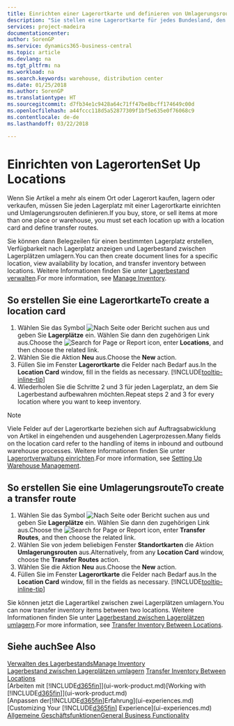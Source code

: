 ```yaml
---
title: Einrichten einer Lagerortkarte und definieren von Umlagerungsrouten| Microsoft Docs
description: "Sie stellen eine Lagerortkarte für jedes Bundesland, den von Lagerartikel speichern, beispielsweise, ein Lager oder eine Vertriebsstelle und Einrichtungsrouten, um Artikel zwischen Lagerorten umlagern erstellen."
services: project-madeira
documentationcenter: 
author: SorenGP
ms.service: dynamics365-business-central
ms.topic: article
ms.devlang: na
ms.tgt_pltfrm: na
ms.workload: na
ms.search.keywords: warehouse, distribution center
ms.date: 01/25/2018
ms.author: SorenGP
ms.translationtype: HT
ms.sourcegitcommit: d7fb34e1c9428a64c71ff47be8bcff174649c00d
ms.openlocfilehash: a44fccc118d5a52877309f1bf5e635e0f76068c9
ms.contentlocale: de-de
ms.lasthandoff: 03/22/2018

---
```

# <a name="set-up-locations"></a><span data-ttu-id="c0be4-103">Einrichten von Lagerorten</span><span class="sxs-lookup"><span data-stu-id="c0be4-103">Set Up Locations</span></span>
<span data-ttu-id="c0be4-104">Wenn Sie Artikel a mehr als einem Ort oder Lagerort kaufen, lagern oder verkaufen, müssen Sie jeden Lagerplatz mit einer Lagerortkarte einrichten und Umlagerungsrouten definieren.</span><span class="sxs-lookup"><span data-stu-id="c0be4-104">If you buy, store, or sell items at more than one place or warehouse, you must set each location up with a location card and define transfer routes.</span></span>

<span data-ttu-id="c0be4-105">Sie können dann Belegzeilen für einen bestimmten Lagerplatz erstellen, Verfügbarkeit nach Lagerplatz anzeigen und Lagerbestand zwischen Lagerplätzen umlagern.</span><span class="sxs-lookup"><span data-stu-id="c0be4-105">You can then create document lines for a specific location, view availability by location, and transfer inventory between locations.</span></span> <span data-ttu-id="c0be4-106">Weitere Informationen finden Sie unter [Lagerbestand verwalten](inventory-manage-inventory.md).</span><span class="sxs-lookup"><span data-stu-id="c0be4-106">For more information, see [Manage Inventory](inventory-manage-inventory.md).</span></span>

## <a name="to-create-a-location-card"></a><span data-ttu-id="c0be4-107">So erstellen Sie eine Lagerortkarte</span><span class="sxs-lookup"><span data-stu-id="c0be4-107">To create a location card</span></span>
1. <span data-ttu-id="c0be4-108">Wählen Sie das Symbol ![Nach Seite oder Bericht suchen](media/ui-search/search_small.png "Nach Seite oder Bericht suchen") aus und geben Sie **Lagerplätze** ein. Wählen Sie dann den zugehörigen Link aus.</span><span class="sxs-lookup"><span data-stu-id="c0be4-108">Choose the ![Search for Page or Report](media/ui-search/search_small.png "Search for Page or Report icon") icon, enter **Locations**, and then choose the related link.</span></span>
2. <span data-ttu-id="c0be4-109">Wählen Sie die Aktion **Neu** aus.</span><span class="sxs-lookup"><span data-stu-id="c0be4-109">Choose the **New** action.</span></span>
3. <span data-ttu-id="c0be4-110">Füllen Sie im Fenster **Lagerortkarte** die Felder nach Bedarf aus.</span><span class="sxs-lookup"><span data-stu-id="c0be4-110">In the **Location Card** window, fill in the fields as necessary.</span></span> [!INCLUDE[tooltip-inline-tip](includes/tooltip-inline-tip_md.md)]
4. <span data-ttu-id="c0be4-111">Wiederholen Sie die Schritte 2 und 3 für jeden Lagerplatz, an dem Sie Lagerbestand aufbewahren möchten.</span><span class="sxs-lookup"><span data-stu-id="c0be4-111">Repeat steps 2 and 3 for every location where you want to keep inventory.</span></span>

> [!NOTE]  
> <span data-ttu-id="c0be4-112">Viele Felder auf der Lagerortkarte beziehen sich auf Auftragsabwicklung von Artikel in eingehenden und ausgehenden Lagerprozessen.</span><span class="sxs-lookup"><span data-stu-id="c0be4-112">Many fields on the location card refer to the handling of items in inbound and outbound warehouse processes.</span></span> <span data-ttu-id="c0be4-113">Weitere Informationen finden Sie unter [Lagerortverwaltung einrichten](warehouse-setup-warehouse.md).</span><span class="sxs-lookup"><span data-stu-id="c0be4-113">For more information, see [Setting Up Warehouse Management](warehouse-setup-warehouse.md).</span></span>

## <a name="to-create-a-transfer-route"></a><span data-ttu-id="c0be4-114">So erstellen Sie eine Umlagerungsroute</span><span class="sxs-lookup"><span data-stu-id="c0be4-114">To create a transfer route</span></span>
1. <span data-ttu-id="c0be4-115">Wählen Sie das Symbol ![Nach Seite oder Bericht suchen](media/ui-search/search_small.png "Nach Seite oder Bericht suchen") aus und geben Sie **Lagerplätze** ein. Wählen Sie dann den zugehörigen Link aus.</span><span class="sxs-lookup"><span data-stu-id="c0be4-115">Choose the ![Search for Page or Report](media/ui-search/search_small.png "Search for Page or Report icon") icon, enter **Transfer Routes**, and then choose the related link.</span></span>
2. <span data-ttu-id="c0be4-116">Wählen Sie von jedem beliebigen Fenster **Standortkarten** die Aktion **Umlagerungsrouten** aus.</span><span class="sxs-lookup"><span data-stu-id="c0be4-116">Alternatively, from any **Location Card** window, choose the **Transfer Routes** action.</span></span>
3. <span data-ttu-id="c0be4-117">Wählen Sie die Aktion **Neu** aus.</span><span class="sxs-lookup"><span data-stu-id="c0be4-117">Choose the **New** action.</span></span>
4. <span data-ttu-id="c0be4-118">Füllen Sie im Fenster **Lagerortkarte** die Felder nach Bedarf aus.</span><span class="sxs-lookup"><span data-stu-id="c0be4-118">In the **Location Card** window, fill in the fields as necessary.</span></span> [!INCLUDE[tooltip-inline-tip](includes/tooltip-inline-tip_md.md)]

<span data-ttu-id="c0be4-119">Sie können jetzt die Lagerartikel zwischen zwei Lagerplätzen umlagern.</span><span class="sxs-lookup"><span data-stu-id="c0be4-119">You can now transfer inventory items between two locations.</span></span> <span data-ttu-id="c0be4-120">Weitere Informationen finden Sie unter [Lagerbestand zwischen Lagerplätzen umlagern](inventory-how-transfer-between-locations.md).</span><span class="sxs-lookup"><span data-stu-id="c0be4-120">For more information, see [Transfer Inventory Between Locations](inventory-how-transfer-between-locations.md).</span></span>    

## <a name="see-also"></a><span data-ttu-id="c0be4-121">Siehe auch</span><span class="sxs-lookup"><span data-stu-id="c0be4-121">See Also</span></span>
[<span data-ttu-id="c0be4-122">Verwalten des Lagerbestands</span><span class="sxs-lookup"><span data-stu-id="c0be4-122">Manage Inventory</span></span>](inventory-manage-inventory.md)  
<span data-ttu-id="c0be4-123">[Lagerbestand zwischen Lagerplätzen umlagern](inventory-how-transfer-between-locations.md)  </span><span class="sxs-lookup"><span data-stu-id="c0be4-123">[Transfer Inventory Between Locations](inventory-how-transfer-between-locations.md)  </span></span>  
<span data-ttu-id="c0be4-124">[Arbeiten mit [!INCLUDE[d365fin](includes/d365fin_md.md)]](ui-work-product.md)</span><span class="sxs-lookup"><span data-stu-id="c0be4-124">[Working with [!INCLUDE[d365fin](includes/d365fin_md.md)]](ui-work-product.md)</span></span>  
<span data-ttu-id="c0be4-125">[Anpassen der[!INCLUDE[d365fin](includes/d365fin_md.md)]Erfahrung](ui-experiences.md)</span><span class="sxs-lookup"><span data-stu-id="c0be4-125">[Customizing Your [!INCLUDE[d365fin](includes/d365fin_md.md)] Experience](ui-experiences.md)</span></span>  
[<span data-ttu-id="c0be4-126">Allgemeine Geschäftsfunktionen</span><span class="sxs-lookup"><span data-stu-id="c0be4-126">General Business Functionality</span></span>](ui-across-business-areas.md)

